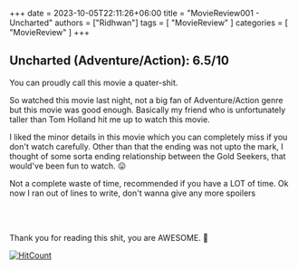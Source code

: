 ﻿+++ 
date = 2023-10-05T22:11:26+06:00
title = "MovieReview001 - Uncharted"
authors = ["Ridhwan"]
tags = [ "MovieReview" ]
categories = [ "MovieReview" ]
+++

## Uncharted (Adventure/Action): 6.5/10

You can proudly call this movie a quater-shit.<br>

So watched this movie last night, not a big fan of Adventure/Action genre but this movie was good enough.
Basically my friend who is unfortunately taller than Tom Holland hit me up to watch this movie.

I liked the minor details in this movie which you can completely miss if you don't watch carefully. Other than that
the ending was not upto the mark, I thought of some sorta ending relationship between the Gold Seekers, that would've been fun
to watch. 😛

Not a complete waste of time, recommended if you have a LOT of time.
Ok now I ran out of lines to write, don't wanna give any more spoilers

<br>
<br>

Thank you for reading this shit, you are AWESOME. 💙

[![HitCount](https://hits.dwyl.com/FahimFuad/004.svg?style=flat-square&show=unique)](http://hits.dwyl.com/FahimFuad/004)
